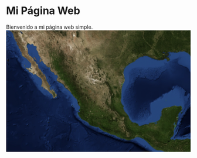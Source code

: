 # Mi Página Web
Bienvenido a mi página web simple.
![México](https://github.com/alexisoza99/nasaspaceapps/blob/main/Captura%20de%20pantalla%202023-10-07%20a%20la(s)%2018.01.49.png)
